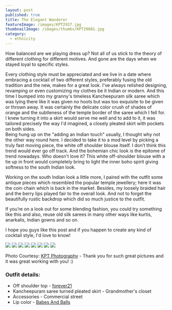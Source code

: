 ```yaml
---
layout: post
published: true
title: The Elegant Wanderer
featureImage: /images/KPT2937.jpg
thumbnailImage: /images/thumbs/KPT29881.jpg
category:
  - ethnicity
---
```


How balanced are we playing dress up?
Not all of us stick to the theory of different clothing for different motives.
And gone are the days when we stayed loyal to specific styles.

Every clothing style must be appreciated and we live in a date where embracing a cocktail of two different styles, preferably fusing the old tradition and the new, makes for a great look.
I've always relished designing, revamping or even customizing my clothes be it Indian or modern.
And this time I bumped into my granny's timeless Kancheepuram silk saree which was lying there like it was given no hoots but was too exquisite to be given or thrown away. It was certainly the delicate color crush of shades of orange and the subtleness of the temple border of the saree which I fell for.
I knew turning it into a skirt would serve me well and to add to it, it was tailored precisely the way I'd imagined, a closely pleated skirt with pockets on both sides.   
Being hung up on the "adding an Indian touch" usually, I thought why not the other way round here.
I decided to take it to a mod level by picking a truly fast moving piece, the white off shoulder blouse itself. I don’t think this trend would ever go off track.
And the bohemian chic look is the epitome of trend nowadays. Who doesn't love it?
This white off-shoulder blouse with a tie up in front would completely bring to light the inner boho spirit giving softness to the south Indian look.

Working on the south Indian look a little more, I paired with the outfit some antique pieces which resembled the popular temple jewellery; here it was the coin chain which is back in the market. Besides, my loosely braided hair and the berry lips played fair to the overall look. 
And not to forget the beautifully rustic backdrop which did so much justice to the outfit.

If you’re on a look out for some blending fashion, you could try something like this and also, reuse old silk sarees in many other ways like kurtis, anarkalis, Indian gowns and so on. 

I hope you guys like this post and if you happen to create any kind of cocktail style, I'd love to know! 

![]({{site.baseurl}}/images/KPT2988.jpg)
![]({{site.baseurl}}/images/KPT2928.jpg)
![]({{site.baseurl}}/images/KPT2948.jpg)
![]({{site.baseurl}}/images/KPT2953.jpg)
![]({{site.baseurl}}/images/KPT2997.jpg)
![]({{site.baseurl}}/images/KPT2941.jpg)
![]({{site.baseurl}}/images/KPT2975.jpg)
![]({{site.baseurl}}/images/KPT2977.jpg)

Photo Courtesy:    [KPT Photography](https://www.instagram.com/kptphotography/) - Thank you for such great pictures and it was great working with you! :)

### Outfit details:
- Off shoulder top - [forever21](www.forever21.com)           
- Kancheepuram saree turned pleated skirt - Grandmother's closet
- Accessories - Commercial street
- Lip color - [Babes And Balls](http://www.maccosmetics.com/product/13854/310/Products/Makeup/Lips/Lipstick/Lipstick#/shade/Babes_and_Balls_-_ONLINE_EXCLUSIVE)

